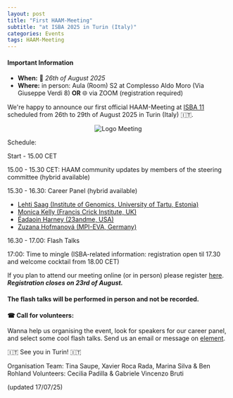 ```yaml
---
layout: post
title: "First HAAM-Meeting"
subtitle: "at ISBA 2025 in Turin (Italy)"
categories: Events
tags: HAAM-Meeting
---
```


#### Important Information
- **When:** 📅 _26th of August 2025_
- **Where:** in person: Aula (Room) S2 at Complesso Aldo Moro (Via Giuseppe Verdi 8) **OR** 🌐 via ZOOM (registration required) 

We're happy to announce our first official HAAM-Meeting at [ISBA 11](https://www.isba11.com/abstract-submission/) scheduled from 26th to 29th of August 2025 in Turin (Italy) 🇮🇹. 

<p  align="middle">
<img src="{{ "assets/media/event_images/2025-04-09-event/HAAM-Meeting2025update.jpg" | relative_url }}" alt="Logo Meeting" >
</p>

Schedule: 

Start - 15.00 CET 

15.00 - 15.30 CET: HAAM community updates by members of the steering committee (hybrid available)

15.30 - 16.30: Career Panel (hybrid available)
- [Lehti Saag (Institute of Genomics, University of Tartu, Estonia)](https://www.etis.ee/CV/Lehti_Saag/eng/) 
- [Monica Kelly (Francis Crick Institute, UK)](https://www.crick.ac.uk/research/find-a-researcher/monica-kelly)
- [Éadaoin Harney (23andme, USA)](https://eadaoin.scholars.harvard.edu/)
- [Zuzana Hofmanová (MPI-EVA, Germany)](https://www.eva.mpg.de/archaeogenetics/staff/zuzana-hofmanova/) 

16.30 - 17.00: Flash Talks

17:00: Time to mingle (ISBA-related information: registration open til 17.30 and welcome cocktail from 18.00 CET)

If you plan to attend our meeting online (or in person) please register [here](https://forms.gle/6eR2GPkM2fuE7jZBA). ***Registration closes on 23rd of August.***

<!-- <p>Please submit your expression [here](https://docs.google.com/forms/d/e/1FAIpQLSfvdlLdjUC3OCymuU2stOPvZo69_IFYJc_SHq0Ht5kerXfk-g/viewform?usp=dialog).
#### Deadline: Closed.</p> --> 

#### The flash talks will be performed in person and not be recorded. 

#### ☎ Call for volunteers: 
Wanna help us organising the event, look for speakers for our career panel, and select some cool flash talks. Send us an email or message on [element](https://app.element.io/#/room/#haam-community:archaeo.social). 

🇮🇹 See you in Turin! 🇮🇹 

Organisation Team: Tina Saupe, Xavier Roca Rada, Marina Silva & Ben Rohland
Volunteers: Cecilia Padilla & Gabriele Vincenzo Bruti

(updated 17/07/25)